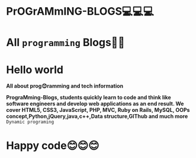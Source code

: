 # PrOGrAMmING-BLOGS💻💻💻

# All `programming` Blogs📖📖

# Hello world
**All about prog😊ramming and tech information**

**PrograMming-Blogs, students quickly learn to code and think like software engineers and develop web applications as an end result. We cover HTML5, CSS3, JavaScript, PHP, MVC, Ruby on Rails, MySQL, OOPs concept,Python,jQuery,java,c++,Data structure,GIThub and much more**
`Dynamic programing`


# Happy code😊😊😊 
